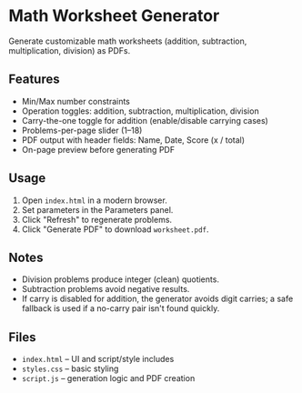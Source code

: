 # Math Worksheet Generator

Generate customizable math worksheets (addition, subtraction, multiplication, division) as PDFs.

## Features
- Min/Max number constraints
- Operation toggles: addition, subtraction, multiplication, division
- Carry-the-one toggle for addition (enable/disable carrying cases)
- Problems-per-page slider (1–18)
- PDF output with header fields: Name, Date, Score (x / total)
- On-page preview before generating PDF

## Usage
1. Open `index.html` in a modern browser.
2. Set parameters in the Parameters panel.
3. Click "Refresh" to regenerate problems.
4. Click "Generate PDF" to download `worksheet.pdf`.

## Notes
- Division problems produce integer (clean) quotients.
- Subtraction problems avoid negative results.
- If carry is disabled for addition, the generator avoids digit carries; a safe fallback is used if a no-carry pair isn't found quickly.

## Files
- `index.html` – UI and script/style includes
- `styles.css` – basic styling
- `script.js` – generation logic and PDF creation
